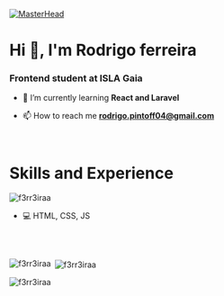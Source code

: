[![MasterHead](http://i.imgur.com/Uoy4Jumh.gif)](https://rishavchanda.io)
<h1 align="left">Hi 👋, I'm Rodrigo ferreira</h1>
<h3 align="left">Frontend student at ISLA Gaia</h3>

- 🌱 I’m currently learning **React and Laravel**

- 📫 How to reach me **rodrigo.pintoff04@gmail.com**
  
<br>
<h1 align="left">Skills and Experience</h1>


<p align="left"> <img src="https://komarev.com/ghpvc/?username=f3rr3iraa&label=Profile%20views&color=0e75b6&style=flat" alt="f3rr3iraa" /> </p>

- 💻 HTML, CSS, JS

<br><br>
<p><img align="left" src="https://github-readme-stats.vercel.app/api/top-langs?username=f3rr3iraa&show_icons=true&locale=en&layout=compact" alt="f3rr3iraa" /></p>

<p>&nbsp;<img align="center" src="https://github-readme-stats.vercel.app/api?username=f3rr3iraa&show_icons=true&locale=en" alt="f3rr3iraa" /></p>

<p><img align="center" src="https://github-readme-streak-stats.herokuapp.com/?user=f3rr3iraa&" alt="f3rr3iraa" /></p>
